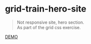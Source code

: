 # grid-train-hero-site
> Not responsive site, hero section.<br>
> As part of the grid css exercise.


[DEMO](https://dandrok.github.io/grid-train-hero-site/)
